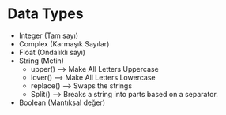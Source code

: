 # Data Types
- Integer (Tam sayı)
- Complex (Karmaşık Sayılar)
- Float (Ondalıklı sayı)
- String (Metin)
    - upper()   --> Make All Letters Uppercase
    - lover()   --> Make All Letters Lowercase
    - replace()  --> Swaps the strings
    - Split() --> Breaks a string into parts based on a separator.
- Boolean (Mantıksal değer)